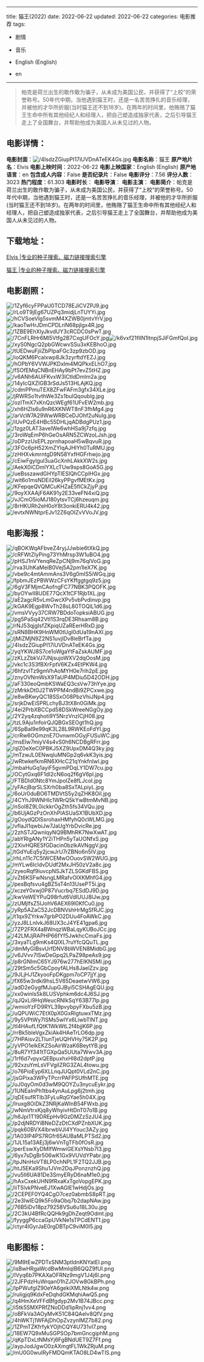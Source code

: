 
---
title: 猫王(2022)
date: 2022-06-22
updated: 2022-06-22
categories: 电影推荐
tags:
- 剧情
- 音乐

- English (English)
- en
---


> 帕克是荷兰出生的敢作敢为骗子，从未成为美国公民，并获得了“上校”的荣誉称号。50年代中期，当他遇到猫王时，还是一名苦苦挣扎的音乐经理，并被他的才华所折服(当时猫王还不到18岁)。在两年的时间里，他贿赂了猫王生命中所有其他经纪人和经理人，把自己塑造成独家代表，之后引导猫王走上了全国舞台，并帮助他成为美国人从未见过的人物。

## **电影详情**：

**电影封面**：<img src="https://image.tmdb.org/t/p/w200/4IsdzZGiupPI17iUVDnATeEK4Gs.jpg" alt="/4IsdzZGiupPI17iUVDnATeEK4Gs.jpg" title="/4IsdzZGiupPI17iUVDnATeEK4Gs.jpg">
**电影名称**：猫王
**原产地片名**：Elvis
**电影上映时间**：2022-06-22
**电影上映国家**：English (English)
**原产地语言**：en
**包含成人内容**：False
**是否纪录片**：False
**电影评分**：7.56
**评分人数**：3023
**热门程度**：61.303
**电影时长**：
**电影导演**：
**电影主演**：
**电影简介**：帕克是荷兰出生的敢作敢为骗子，从未成为美国公民，并获得了“上校”的荣誉称号。50年代中期，当他遇到猫王时，还是一名苦苦挣扎的音乐经理，并被他的才华所折服(当时猫王还不到18岁)。在两年的时间里，他贿赂了猫王生命中所有其他经纪人和经理人，把自己塑造成独家代表，之后引导猫王走上了全国舞台，并帮助他成为美国人从未见过的人物。

## **下载地址**：
[Elvis |专业的种子搜索、磁力链接搜索引擎](https://movie.amd794.com:2083/?search=Elvis&ordering=&mode=match_phrase&page_size=10&page=1)

[猫王 |专业的种子搜索、磁力链接搜索引擎](https://movie.amd794.com:2083/?search=%E7%8C%AB%E7%8E%8B&ordering=&mode=match_phrase&page_size=10&page=1)
 

## **电影剧照**：
<img src="https://image.tmdb.org/t/p/original/1Zyf6cyFPPaU0TCD78EJiCVZPJ9.jpg" alt="/1Zyf6cyFPPaU0TCD78EJiCVZPJ9.jpg" title="/1Zyf6cyFPPaU0TCD78EJiCVZPJ9.jpg"><img src="https://image.tmdb.org/t/p/original/rLo9T9jEg67UZPq3midjLnTUYYi.jpg" alt="/rLo9T9jEg67UZPq3midjLnTUYYi.jpg" title="/rLo9T9jEg67UZPq3midjLnTUYYi.jpg"><img src="https://image.tmdb.org/t/p/original/hCVSoeVlg5svmM4XZWB0jmtvYrV.jpg" alt="/hCVSoeVlg5svmM4XZWB0jmtvYrV.jpg" title="/hCVSoeVlg5svmM4XZWB0jmtvYrV.jpg"><img src="https://image.tmdb.org/t/p/original/kaoTwHrJDmCPDLriN68pjlgx4R.jpg" alt="/kaoTwHrJDmCPDLriN68pjlgx4R.jpg" title="/kaoTwHrJDmCPDLriN68pjlgx4R.jpg"><img src="https://image.tmdb.org/t/p/original/1ZBE9EhXlyJkvdUY3cRCDC0sPwT.jpg" alt="/1ZBE9EhXlyJkvdUY3cRCDC0sPwT.jpg" title="/1ZBE9EhXlyJkvdUY3cRCDC0sPwT.jpg"><img src="https://image.tmdb.org/t/p/original/7CnFLRHr6Ml5Vtfg2B7CxgUFOcY.jpg" alt="/7CnFLRHr6Ml5Vtfg2B7CxgUFOcY.jpg" title="/7CnFLRHr6Ml5Vtfg2B7CxgUFOcY.jpg"><img src="https://image.tmdb.org/t/p/original/k6vxf21flIN1ItnpjSJiFGmfQol.jpg" alt="/k6vxf21flIN1ItnpjSJiFGmfQol.jpg" title="/k6vxf21flIN1ItnpjSJiFGmfQol.jpg"><img src="https://image.tmdb.org/t/p/original/xyS0NgcQ2pbGWcwvSSu3xKEBhoO.jpg" alt="/xyS0NgcQ2pbGWcwvSSu3xKEBhoO.jpg" title="/xyS0NgcQ2pbGWcwvSSu3xKEBhoO.jpg"><img src="https://image.tmdb.org/t/p/original/tUEDwuFjiiZbPIpaFGc3zp9zbOD.jpg" alt="/tUEDwuFjiiZbPIpaFGc3zp9zbOD.jpg" title="/tUEDwuFjiiZbPIpaFGc3zp9zbOD.jpg"><img src="https://image.tmdb.org/t/p/original/ioQKM6Pcalxwp8Jk3zyrftdYEZJ.jpg" alt="/ioQKM6Pcalxwp8Jk3zyrftdYEZJ.jpg" title="/ioQKM6Pcalxwp8Jk3zyrftdYEZJ.jpg"><img src="https://image.tmdb.org/t/p/original/hOPbY6VVWJPKDxIm4MQPkxELhO7.jpg" alt="/hOPbY6VVWJPKDxIm4MQPkxELhO7.jpg" title="/hOPbY6VVWJPKDxIm4MQPkxELhO7.jpg"><img src="https://image.tmdb.org/t/p/original/fSOfEMqCNBnEHAy9bPt7evZ5tHZ.jpg" alt="/fSOfEMqCNBnEHAy9bPt7evZ5tHZ.jpg" title="/fSOfEMqCNBnEHAy9bPt7evZ5tHZ.jpg"><img src="https://image.tmdb.org/t/p/original/v6ANh6AUiFKvxW3lCtIdDmIm2a.jpg" alt="/v6ANh6AUiFKvxW3lCtIdDmIm2a.jpg" title="/v6ANh6AUiFKvxW3lCtIdDmIm2a.jpg"><img src="https://image.tmdb.org/t/p/original/14yIcQXZIGB3rSdJs513HLAjKQ.jpg" alt="/14yIcQXZIGB3rSdJs513HLAjKQ.jpg" title="/14yIcQXZIGB3rSdJs513HLAjKQ.jpg"><img src="https://image.tmdb.org/t/p/original/cdmPPmuTEX8ZFwFAFm3gfx34XLe.jpg" alt="/cdmPPmuTEX8ZFwFAFm3gfx34XLe.jpg" title="/cdmPPmuTEX8ZFwFAFm3gfx34XLe.jpg"><img src="https://image.tmdb.org/t/p/original/jRWRSo1tvthWe3Zs1bulQqoublg.jpg" alt="/jRWRSo1tvthWe3Zs1bulQqoublg.jpg" title="/jRWRSo1tvthWe3Zs1bulQqoublg.jpg"><img src="https://image.tmdb.org/t/p/original/ozITmX7xKnQzcWEgf61UFvEW2mb.jpg" alt="/ozITmX7xKnQzcWEgf61UFvEW2mb.jpg" title="/ozITmX7xKnQzcWEgf61UFvEW2mb.jpg"><img src="https://image.tmdb.org/t/p/original/xh6HZls6u9nR6XKNWT8nF3fhMg4.jpg" alt="/xh6HZls6u9nR6XKNWT8nF3fhMg4.jpg" title="/xh6HZls6u9nR6XKNWT8nF3fhMg4.jpg"><img src="https://image.tmdb.org/t/p/original/arVcW7A29WwWRBCeDJOhf2uNuIg.jpg" alt="/arVcW7A29WwWRBCeDJOhf2uNuIg.jpg" title="/arVcW7A29WwWRBCeDJOhf2uNuIg.jpg"><img src="https://image.tmdb.org/t/p/original/iUvPQzE4HBc55DHLjqADBdgPUz1.jpg" alt="/iUvPQzE4HBc55DHLjqADBdgPUz1.jpg" title="/iUvPQzE4HBc55DHLjqADBdgPUz1.jpg"><img src="https://image.tmdb.org/t/p/original/1zgz0LAT3avelWe6whHSa9j7zfq.jpg" alt="/1zgz0LAT3avelWe6whHSa9j7zfq.jpg" title="/1zgz0LAT3avelWe6whHSa9j7zfq.jpg"><img src="https://image.tmdb.org/t/p/original/3roWqEmP6hGeOsARN5ZCWzoLJsh.jpg" alt="/3roWqEmP6hGeOsARN5ZCWzoLJsh.jpg" title="/3roWqEmP6hGeOsARN5ZCWzoLJsh.jpg"><img src="https://image.tmdb.org/t/p/original/oDPzzUsEPLzprnhapoaH5wBqvuR.jpg" alt="/oDPzzUsEPLzprnhapoaH5wBqvuR.jpg" title="/oDPzzUsEPLzprnhapoaH5wBqvuR.jpg"><img src="https://image.tmdb.org/t/p/original/3FOc6pH52XmZYlqAJHlYh0TuRMU.jpg" alt="/3FOc6pH52XmZYlqAJHlYh0TuRMU.jpg" title="/3FOc6pH52XmZYlqAJHlYh0TuRMU.jpg"><img src="https://image.tmdb.org/t/p/original/zHHXvkmrntgD9N58YxfHGFrhwjo.jpg" alt="/zHHXvkmrntgD9N58YxfHGFrhwjo.jpg" title="/zHHXvkmrntgD9N58YxfHGFrhwjo.jpg"><img src="https://image.tmdb.org/t/p/original/cEiwFgylgul3uaGcXnhLAkkXW2s.jpg" alt="/cEiwFgylgul3uaGcXnhLAkkXW2s.jpg" title="/cEiwFgylgul3uaGcXnhLAkkXW2s.jpg"><img src="https://image.tmdb.org/t/p/original/AekX0iCDmlYXLcTUw9xps8GoA5G.jpg" alt="/AekX0iCDmlYXLcTUw9xps8GoA5G.jpg" title="/AekX0iCDmlYXLcTUw9xps8GoA5G.jpg"><img src="https://image.tmdb.org/t/p/original/ueBsszawdGHYpTlESIQhCCplHGx.jpg" alt="/ueBsszawdGHYpTlESIQhCCplHGx.jpg" title="/ueBsszawdGHYpTlESIQhCCplHGx.jpg"><img src="https://image.tmdb.org/t/p/original/wit6o1msNDEiI26kyPPgvfMEtKx.jpg" alt="/wit6o1msNDEiI26kyPPgvfMEtKx.jpg" title="/wit6o1msNDEiI26kyPPgvfMEtKx.jpg"><img src="https://image.tmdb.org/t/p/original/KFepqeQVQMCuKHZaE5flCkZjyP.jpg" alt="/KFepqeQVQMCuKHZaE5flCkZjyP.jpg" title="/KFepqeQVQMCuKHZaE5flCkZjyP.jpg"><img src="https://image.tmdb.org/t/p/original/9oyXXAAjF6AK91y2E33veFN4xiQ.jpg" alt="/9oyXXAAjF6AK91y2E33veFN4xiQ.jpg" title="/9oyXXAAjF6AK91y2E33veFN4xiQ.jpg"><img src="https://image.tmdb.org/t/p/original/vJCmO5ioMJ180ytsvTCj6hzeuqm.jpg" alt="/vJCmO5ioMJ180ytsvTCj6hzeuqm.jpg" title="/vJCmO5ioMJ180ytsvTCj6hzeuqm.jpg"><img src="https://image.tmdb.org/t/p/original/8rHKURh2eH0oY8t3onkiERU4k42.jpg" alt="/8rHKURh2eH0oY8t3onkiERU4k42.jpg" title="/8rHKURh2eH0oY8t3onkiERU4k42.jpg"><img src="https://image.tmdb.org/t/p/original/evtxNWNtprEJv12Z6qOIZvVVoJV.jpg" alt="/evtxNWNtprEJv12Z6qOIZvVVoJV.jpg" title="/evtxNWNtprEJv12Z6qOIZvVVoJV.jpg">

## **电影海报**：
<img src="https://image.tmdb.org/t/p/original/qBOKWqAFbveZ4ryjJJwbie6tXkQ.jpg" alt="/qBOKWqAFbveZ4ryjJJwbie6tXkQ.jpg" title="/qBOKWqAFbveZ4ryjJJwbie6tXkQ.jpg"><img src="https://image.tmdb.org/t/p/original/cRFWtZIyPing73YhMrsp3W1uBO4.jpg" alt="/cRFWtZIyPing73YhMrsp3W1uBO4.jpg" title="/cRFWtZIyPing73YhMrsp3W1uBO4.jpg"><img src="https://image.tmdb.org/t/p/original/pHSJ1nVYenqReZpCNj9m76qlVoG.jpg" alt="/pHSJ1nVYenqReZpCNj9m76qlVoG.jpg" title="/pHSJ1nVYenqReZpCNj9m76qlVoG.jpg"><img src="https://image.tmdb.org/t/p/original/rva3UhKaMeiB0Vej5A2pm1leX7K.jpg" alt="/rva3UhKaMeiB0Vej5A2pm1leX7K.jpg" title="/rva3UhKaMeiB0Vej5A2pm1leX7K.jpg"><img src="https://image.tmdb.org/t/p/original/vbe9c4mtAmmAns3V6g0mIS5iWGq.jpg" alt="/vbe9c4mtAmmAns3V6g0mIS5iWGq.jpg" title="/vbe9c4mtAmmAns3V6g0mIS5iWGq.jpg"><img src="https://image.tmdb.org/t/p/original/fpbmJEzPBWWzCFsYKffggtgq9z5.jpg" alt="/fpbmJEzPBWWzCFsYKffggtgq9z5.jpg" title="/fpbmJEzPBWWzCFsYKffggtgq9z5.jpg"><img src="https://image.tmdb.org/t/p/original/6gV3FMjmCAofngFC77NBK3PQOFK.jpg" alt="/6gV3FMjmCAofngFC77NBK3PQOFK.jpg" title="/6gV3FMjmCAofngFC77NBK3PQOFK.jpg"><img src="https://image.tmdb.org/t/p/original/byOYwII8UDE77QcX1tCF1Rjb1XL.jpg" alt="/byOYwII8UDE77QcX1tCF1Rjb1XL.jpg" title="/byOYwII8UDE77QcX1tCF1Rjb1XL.jpg"><img src="https://image.tmdb.org/t/p/original/aE2agcR5vLmGwcXPv5vbPvdinvp.jpg" alt="/aE2agcR5vLmGwcXPv5vbPvdinvp.jpg" title="/aE2agcR5vLmGwcXPv5vbPvdinvp.jpg"><img src="https://image.tmdb.org/t/p/original/kGAK9Egp8WvTh28sL80TOQlL1d6.jpg" alt="/kGAK9Egp8WvTh28sL80TOQlL1d6.jpg" title="/kGAK9Egp8WvTh28sL80TOQlL1d6.jpg"><img src="https://image.tmdb.org/t/p/original/vmsVVyy37CRW7BDdoTopksiABUG.jpg" alt="/vmsVVyy37CRW7BDdoTopksiABUG.jpg" title="/vmsVVyy37CRW7BDdoTopksiABUG.jpg"><img src="https://image.tmdb.org/t/p/original/pg5PaSq42VtI1S3rqDE3Rhsam8B.jpg" alt="/pg5PaSq42VtI1S3rqDE3Rhsam8B.jpg" title="/pg5PaSq42VtI1S3rqDE3Rhsam8B.jpg"><img src="https://image.tmdb.org/t/p/original/rNJ53qjgIsfZKpiqUZaREerHRxD.jpg" alt="/rNJ53qjgIsfZKpiqUZaREerHRxD.jpg" title="/rNJ53qjgIsfZKpiqUZaREerHRxD.jpg"><img src="https://image.tmdb.org/t/p/original/sRN8BHK9HnWM0tUgI0dUa19nAXl.jpg" alt="/sRN8BHK9HnWM0tUgI0dUa19nAXl.jpg" title="/sRN8BHK9HnWM0tUgI0dUa19nAXl.jpg"><img src="https://image.tmdb.org/t/p/original/jMiZMjN9Z2NS1uvjIDv8IeBrfTa.jpg" alt="/jMiZMjN9Z2NS1uvjIDv8IeBrfTa.jpg" title="/jMiZMjN9Z2NS1uvjIDv8IeBrfTa.jpg"><img src="https://image.tmdb.org/t/p/original/4IsdzZGiupPI17iUVDnATeEK4Gs.jpg" alt="/4IsdzZGiupPI17iUVDnATeEK4Gs.jpg" title="/4IsdzZGiupPI17iUVDnATeEK4Gs.jpg"><img src="https://image.tmdb.org/t/p/original/yqYKWJ8S7ce1oWgaYtFaZskAUMF.jpg" alt="/yqYKWJ8S7ce1oWgaYtFaZskAUMF.jpg" title="/yqYKWJ8S7ce1oWgaYtFaZskAUMF.jpg"><img src="https://image.tmdb.org/t/p/original/zKLzZbkVJ7JNjsujoWXV2dqOosM.jpg" alt="/zKLzZbkVJ7JNjsujoWXV2dqOosM.jpg" title="/zKLzZbkVJ7JNjsujoWXV2dqOosM.jpg"><img src="https://image.tmdb.org/t/p/original/vkc1c3S3fBXrFptV6KZx4EtPKW4.jpg" alt="/vkc1c3S3fBXrFptV6KZx4EtPKW4.jpg" title="/vkc1c3S3fBXrFptV6KZx4EtPKW4.jpg"><img src="https://image.tmdb.org/t/p/original/6hfzvlTz9gmVhAoMYH0e7rih2pE.jpg" alt="/6hfzvlTz9gmVhAoMYH0e7rih2pE.jpg" title="/6hfzvlTz9gmVhAoMYH0e7rih2pE.jpg"><img src="https://image.tmdb.org/t/p/original/znyOVNmWsX9TaUP4MDiu5D42ODH.jpg" alt="/znyOVNmWsX9TaUP4MDiu5D42ODH.jpg" title="/znyOVNmWsX9TaUP4MDiu5D42ODH.jpg"><img src="https://image.tmdb.org/t/p/original/aF330eoQmbKSWaEQ3csVw73hYye.jpg" alt="/aF330eoQmbKSWaEQ3csVw73hYye.jpg" title="/aF330eoQmbKSWaEQ3csVw73hYye.jpg"><img src="https://image.tmdb.org/t/p/original/zMrkkDt0J2TWPPM4ndBi9ZPCxwe.jpg" alt="/zMrkkDt0J2TWPPM4ndBi9ZPCxwe.jpg" title="/zMrkkDt0J2TWPPM4ndBi9ZPCxwe.jpg"><img src="https://image.tmdb.org/t/p/original/e8wBKwyQC18SSxO08PbzVhiJNp4.jpg" alt="/e8wBKwyQC18SSxO08PbzVhiJNp4.jpg" title="/e8wBKwyQC18SSxO08PbzVhiJNp4.jpg"><img src="https://image.tmdb.org/t/p/original/srjkDwEiSPRLchyBJ3tX8n0GiMk.jpg" alt="/srjkDwEiSPRLchyBJ3tX8n0GiMk.jpg" title="/srjkDwEiSPRLchyBJ3tX8n0GiMk.jpg"><img src="https://image.tmdb.org/t/p/original/4ei2PrbXBCCpd58DSkWreeNGgOy.jpg" alt="/4ei2PrbXBCCpd58DSkWreeNGgOy.jpg" title="/4ei2PrbXBCCpd58DSkWreeNGgOy.jpg"><img src="https://image.tmdb.org/t/p/original/2Y2yq4zqhoti9Y5NrzVnzlCjH08.jpg" alt="/2Y2yq4zqhoti9Y5NrzVnzlCjH08.jpg" title="/2Y2yq4zqhoti9Y5NrzVnzlCjH08.jpg"><img src="https://image.tmdb.org/t/p/original/tzL9Aju1nfoirQJQBGxSEOgt1hQ.jpg" alt="/tzL9Aju1nfoirQJQBGxSEOgt1hQ.jpg" title="/tzL9Aju1nfoirQJQBGxSEOgt1hQ.jpg"><img src="https://image.tmdb.org/t/p/original/6SpBaI9e99qK3L28L9RWKEoFdYI.jpg" alt="/6SpBaI9e99qK3L28L9RWKEoFdYI.jpg" title="/6SpBaI9e99qK3L28L9RWKEoFdYI.jpg"><img src="https://image.tmdb.org/t/p/original/crRw6OGmznE7OvnwmOGyjFUSuWC.jpg" alt="/crRw6OGmznE7OvnwmOGyjFUSuWC.jpg" title="/crRw6OGmznE7OvnwmOGyjFUSuWC.jpg"><img src="https://image.tmdb.org/t/p/original/msElw7miyV4s4vS0h6NCDBgRFrr.jpg" alt="/msElw7miyV4s4vS0h6NCDBgRFrr.jpg" title="/msElw7miyV4s4vS0h6NCDBgRFrr.jpg"><img src="https://image.tmdb.org/t/p/original/qlZ0eXeC0PBKJ5XZ9UpxDM4Q3ky.jpg" alt="/qlZ0eXeC0PBKJ5XZ9UpxDM4Q3ky.jpg" title="/qlZ0eXeC0PBKJ5XZ9UpxDM4Q3ky.jpg"><img src="https://image.tmdb.org/t/p/original/mTzwJL0ENwqIuMNGp2q6vkK3yis.jpg" alt="/mTzwJL0ENwqIuMNGp2q6vkK3yis.jpg" title="/mTzwJL0ENwqIuMNGp2q6vkK3yis.jpg"><img src="https://image.tmdb.org/t/p/original/wRtwkefkmRN6XHcC21qYnkfnIwl.jpg" alt="/wRtwkefkmRN6XHcC21qYnkfnIwl.jpg" title="/wRtwkefkmRN6XHcC21qYnkfnIwl.jpg"><img src="https://image.tmdb.org/t/p/original/mbaHuGq1ayiF5gvmPDqLY1DW7cu.jpg" alt="/mbaHuGq1ayiF5gvmPDqLY1DW7cu.jpg" title="/mbaHuGq1ayiF5gvmPDqLY1DW7cu.jpg"><img src="https://image.tmdb.org/t/p/original/OCytGxq6F1dI2cN6oq2f6gV6pl.jpg" alt="/OCytGxq6F1dI2cN6oq2f6gV6pl.jpg" title="/OCytGxq6F1dI2cN6oq2f6gV6pl.jpg"><img src="https://image.tmdb.org/t/p/original/FTBDId0Ntc8YmJpolZe8fLJcoI.jpg" alt="/FTBDId0Ntc8YmJpolZe8fLJcoI.jpg" title="/FTBDId0Ntc8YmJpolZe8fLJcoI.jpg"><img src="https://image.tmdb.org/t/p/original/yFAcjBqrSLSXrh0ba8SxTALpiyL.jpg" alt="/yFAcjBqrSLSXrh0ba8SxTALpiyL.jpg" title="/yFAcjBqrSLSXrh0ba8SxTALpiyL.jpg"><img src="https://image.tmdb.org/t/p/original/6oUr0duBO6TMDVtS5y2qZHK8OiI.jpg" alt="/6oUr0duBO6TMDVtS5y2qZHK8OiI.jpg" title="/6oUr0duBO6TMDVtS5y2qZHK8OiI.jpg"><img src="https://image.tmdb.org/t/p/original/4CYhJ9WNHIc1WRrQ5kYwBtmMvNB.jpg" alt="/4CYhJ9WNHIc1WRrQ5kYwBtmMvNB.jpg" title="/4CYhJ9WNHIc1WRrQ5kYwBtmMvNB.jpg"><img src="https://image.tmdb.org/t/p/original/nSoI8Z9L0ickkrOgZth5fs34VQu.jpg" alt="/nSoI8Z9L0ickkrOgZth5fs34VQu.jpg" title="/nSoI8Z9L0ickkrOgZth5fs34VQu.jpg"><img src="https://image.tmdb.org/t/p/original/b6UjAGzPzOnXhPIASUaSX1BUbXD.jpg" alt="/b6UjAGzPzOnXhPIASUaSX1BUbXD.jpg" title="/b6UjAGzPzOnXhPIASUaSX1BUbXD.jpg"><img src="https://image.tmdb.org/t/p/original/gOoydQDlSsrohaxHMfyhQ0cWLMG.jpg" alt="/gOoydQDlSsrohaxHMfyhQ0cWLMG.jpg" title="/gOoydQDlSsrohaxHMfyhQ0cWLMG.jpg"><img src="https://image.tmdb.org/t/p/original/vflaJI1qwbiJw7JaUgYrbDvicRe.jpg" alt="/vflaJI1qwbiJw7JaUgYrbDvicRe.jpg" title="/vflaJI1qwbiJw7JaUgYrbDvicRe.jpg"><img src="https://image.tmdb.org/t/p/original/2zhSTJQwnlqyNQ9BMhRK7NwXwAT.jpg" alt="/2zhSTJQwnlqyNQ9BMhRK7NwXwAT.jpg" title="/2zhSTJQwnlqyNQ9BMhRK7NwXwAT.jpg"><img src="https://image.tmdb.org/t/p/original/abYRlgANy1Y2iTHPn5yTaUONfxS.jpg" alt="/abYRlgANy1Y2iTHPn5yTaUONfxS.jpg" title="/abYRlgANy1Y2iTHPn5yTaUONfxS.jpg"><img src="https://image.tmdb.org/t/p/original/2XivHQRESfGDacin0bzlkAVNggV.jpg" alt="/2XivHQRESfGDacin0bzlkAVNggV.jpg" title="/2XivHQRESfGDacin0bzlkAVNggV.jpg"><img src="https://image.tmdb.org/t/p/original/tGdYuEq5y2jcwJrU7rZBNo6n5IV.jpg" alt="/tGdYuEq5y2jcwJrU7rZBNo6n5IV.jpg" title="/tGdYuEq5y2jcwJrU7rZBNo6n5IV.jpg"><img src="https://image.tmdb.org/t/p/original/rhLn11c7C5lWCEMwOOuovSW2WUG.jpg" alt="/rhLn11c7C5lWCEMwOOuovSW2WUG.jpg" title="/rhLn11c7C5lWCEMwOOuovSW2WUG.jpg"><img src="https://image.tmdb.org/t/p/original/mYLw6IcIdvDUdf2MxJH50zV2a8c.jpg" alt="/mYLw6IcIdvDUdf2MxJH50zV2a8c.jpg" title="/mYLw6IcIdvDUdf2MxJH50zV2a8c.jpg"><img src="https://image.tmdb.org/t/p/original/zyeoRqf9iuvcpNSJkTZLSGKdFBS.jpg" alt="/zyeoRqf9iuvcpNSJkTZLSGKdFBS.jpg" title="/zyeoRqf9iuvcpNSJkTZLSGKdFBS.jpg"><img src="https://image.tmdb.org/t/p/original/vZt6KSFwNsngLMRafvOIXKMhfG4.jpg" alt="/vZt6KSFwNsngLMRafvOIXKMhfG4.jpg" title="/vZt6KSFwNsngLMRafvOIXKMhfG4.jpg"><img src="https://image.tmdb.org/t/p/original/pesBqfsvu4gBZ5sT4n13UsePT5i.jpg" alt="/pesBqfsvu4gBZ5sT4n13UsePT5i.jpg" title="/pesBqfsvu4gBZ5sT4n13UsePT5i.jpg"><img src="https://image.tmdb.org/t/p/original/xczeY0xwj0P87Vucrbq7ESdDJ9D.jpg" alt="/xczeY0xwj0P87Vucrbq7ESdDJ9D.jpg" title="/xczeY0xwj0P87Vucrbq7ESdDJ9D.jpg"><img src="https://image.tmdb.org/t/p/original/kwVeWEYPuQ98rfut6VdIUUJ8IJw.jpg" alt="/kwVeWEYPuQ98rfut6VdIUUJ8IJw.jpg" title="/kwVeWEYPuQ98rfut6VdIUUJ8IJw.jpg"><img src="https://image.tmdb.org/t/p/original/zUMjlfsZ5IJohV6AEX69l0KfCu0.jpg" alt="/zUMjlfsZ5IJohV6AEX69l0KfCu0.jpg" title="/zUMjlfsZ5IJohV6AEX69l0KfCu0.jpg"><img src="https://image.tmdb.org/t/p/original/yRp5AZaC52JcDBNVshHrMgSfRJC.jpg" alt="/yRp5AZaC52JcDBNVshHrMgSfRJC.jpg" title="/yRp5AZaC52JcDBNVshHrMgSfRJC.jpg"><img src="https://image.tmdb.org/t/p/original/t1qx9ZYrkw7grbPO2DUu4FoAWkC.jpg" alt="/t1qx9ZYrkw7grbPO2DUu4FoAWkC.jpg" title="/t1qx9ZYrkw7grbPO2DUu4FoAWkC.jpg"><img src="https://image.tmdb.org/t/p/original/yzJ8LLnlvkJ68UX3cJ4YE41gpa6.jpg" alt="/yzJ8LLnlvkJ68UX3cJ4YE41gpa6.jpg" title="/yzJ8LLnlvkJ68UX3cJ4YE41gpa6.jpg"><img src="https://image.tmdb.org/t/p/original/7ZP2FRX4aBWnqzWBaLqyKUBoJCc.jpg" alt="/7ZP2FRX4aBWnqzWBaLqyKUBoJCc.jpg" title="/7ZP2FRX4aBWnqzWBaLqyKUBoJCc.jpg"><img src="https://image.tmdb.org/t/p/original/42LMJjRAPHP66fYf5JwkhcCmaFs.jpg" alt="/42LMJjRAPHP66fYf5JwkhcCmaFs.jpg" title="/42LMJjRAPHP66fYf5JwkhcCmaFs.jpg"><img src="https://image.tmdb.org/t/p/original/3xyaTLg9mKs4QlXL7ruYfcQQuTL.jpg" alt="/3xyaTLg9mKs4QlXL7ruYfcQQuTL.jpg" title="/3xyaTLg9mKs4QlXL7ruYfcQQuTL.jpg"><img src="https://image.tmdb.org/t/p/original/dmMyGIBsvUrfDNV8bWVEN8MidbG.jpg" alt="/dmMyGIBsvUrfDNV8bWVEN8MidbG.jpg" title="/dmMyGIBsvUrfDNV8bWVEN8MidbG.jpg"><img src="https://image.tmdb.org/t/p/original/v6JVvv7ISwDeGpq2LPaZ98peAs9.jpg" alt="/v6JVvv7ISwDeGpq2LPaZ98peAs9.jpg" title="/v6JVvv7ISwDeGpq2LPaZ98peAs9.jpg"><img src="https://image.tmdb.org/t/p/original/p8rGNImC65YJ976w277hEIKNSMI.jpg" alt="/p8rGNImC65YJ976w277hEIKNSMI.jpg" title="/p8rGNImC65YJ976w277hEIKNSMI.jpg"><img src="https://image.tmdb.org/t/p/original/29tSm5c5GbCpoyfALHs8JaelZzv.jpg" alt="/29tSm5c5GbCpoyfALHs8JaelZzv.jpg" title="/29tSm5c5GbCpoyfALHs8JaelZzv.jpg"><img src="https://image.tmdb.org/t/p/original/9JLjHJ1ZkyooFpDKgpm7oCP7jjY.jpg" alt="/9JLjHJ1ZkyooFpDKgpm7oCP7jjY.jpg" title="/9JLjHJ1ZkyooFpDKgpm7oCP7jjY.jpg"><img src="https://image.tmdb.org/t/p/original/fX65w3rdki9hsL5V65DeaetwVW6.jpg" alt="/fX65w3rdki9hsL5V65DeaetwVW6.jpg" title="/fX65w3rdki9hsL5V65DeaetwVW6.jpg"><img src="https://image.tmdb.org/t/p/original/adD2eGygfMJupGJByi5CSHAgEQU.jpg" alt="/adD2eGygfMJupGJByi5CSHAgEQU.jpg" title="/adD2eGygfMJupGJByi5CSHAgEQU.jpg"><img src="https://image.tmdb.org/t/p/original/xx0winlsSk8LUSVphkm6dc4J6SJ.jpg" alt="/xx0winlsSk8LUSVphkm6dc4J6SJ.jpg" title="/xx0winlsSk8LUSVphkm6dc4J6SJ.jpg"><img src="https://image.tmdb.org/t/p/original/qJQxLi9HqWeucRNIkSqY63B77Ip.jpg" alt="/qJQxLi9HqWeucRNIkSqY63B77Ip.jpg" title="/qJQxLi9HqWeucRNIkSqY63B77Ip.jpg"><img src="https://image.tmdb.org/t/p/original/wmioYzFD9RYL39pvybpyFXbu5zB.jpg" alt="/wmioYzFD9RYL39pvybpyFXbu5zB.jpg" title="/wmioYzFD9RYL39pvybpyFXbu5zB.jpg"><img src="https://image.tmdb.org/t/p/original/uQPUWiC7EtX0pX0GxRIgtuwxTMz.jpg" alt="/uQPUWiC7EtX0pX0GxRIgtuwxTMz.jpg" title="/uQPUWiC7EtX0pX0GxRIgtuwxTMz.jpg"><img src="https://image.tmdb.org/t/p/original/9y5VPtWy7lSMs5wIYx6LiwbTlNT.jpg" alt="/9y5VPtWy7lSMs5wIYx6LiwbTlNT.jpg" title="/9y5VPtWy7lSMs5wIYx6LiwbTlNT.jpg"><img src="https://image.tmdb.org/t/p/original/tI4HAufLfQtK1WkWtL2f4bjjK6P.jpg" alt="/tI4HAufLfQtK1WkWtL2f4bjjK6P.jpg" title="/tI4HAufLfQtK1WkWtL2f4bjjK6P.jpg"><img src="https://image.tmdb.org/t/p/original/rrBk5bleVgxZkiAk4HAeTrLO6dp.jpg" alt="/rrBk5bleVgxZkiAk4HAeTrLO6dp.jpg" title="/rrBk5bleVgxZkiAk4HAeTrLO6dp.jpg"><img src="https://image.tmdb.org/t/p/original/7HPAisv2LTlunTjeUQHVHy75K2P.jpg" alt="/7HPAisv2LTlunTjeUQHVHy75K2P.jpg" title="/7HPAisv2LTlunTjeUQHVHy75K2P.jpg"><img src="https://image.tmdb.org/t/p/original/yVPO1elkEKZSoAirWzaK6BeytYB.jpg" alt="/yVPO1elkEKZSoAirWzaK6BeytYB.jpg" title="/yVPO1elkEKZSoAirWzaK6BeytYB.jpg"><img src="https://image.tmdb.org/t/p/original/8uR7Yf341tTGXpQa5UUta7Wwv3A.jpg" alt="/8uR7Yf341tTGXpQa5UUta7Wwv3A.jpg" title="/8uR7Yf341tTGXpQa5UUta7Wwv3A.jpg"><img src="https://image.tmdb.org/t/p/original/1rf6d7vpyxQEBpuxhxHI8d2dptP.jpg" alt="/1rf6d7vpyxQEBpuxhxHI8d2dptP.jpg" title="/1rf6d7vpyxQEBpuxhxHI8d2dptP.jpg"><img src="https://image.tmdb.org/t/p/original/92xzuYmLsVFVgiIZRG3ZAL4towu.jpg" alt="/92xzuYmLsVFVgiIZRG3ZAL4towu.jpg" title="/92xzuYmLsVFVgiIZRG3ZAL4towu.jpg"><img src="https://image.tmdb.org/t/p/original/o76PioEyp6XLLnqJUQpt0VLd2nC.jpg" alt="/o76PioEyp6XLLnqJUQpt0VLd2nC.jpg" title="/o76PioEyp6XLLnqJUQpt0VLd2nC.jpg"><img src="https://image.tmdb.org/t/p/original/jsGPixa3WPyTPcrrPAFPSUfhMTE.jpg" alt="/jsGPixa3WPyTPcrrPAFPSUfhMTE.jpg" title="/jsGPixa3WPyTPcrrPAFPSUfhMTE.jpg"><img src="https://image.tmdb.org/t/p/original/uJ0qyOm0d3wM9QOYZu3nycuEykr.jpg" alt="/uJ0qyOm0d3wM9QOYZu3nycuEykr.jpg" title="/uJ0qyOm0d3wM9QOYZu3nycuEykr.jpg"><img src="https://image.tmdb.org/t/p/original/1UNEaInPh1tbs4ynAuLpg6j2tmh.jpg" alt="/1UNEaInPh1tbs4ynAuLpg6j2tmh.jpg" title="/1UNEaInPh1tbs4ynAuLpg6j2tmh.jpg"><img src="https://image.tmdb.org/t/p/original/qDEsufRTIb3FyLuRqGYae5h04X.jpg" alt="/qDEsufRTIb3FyLuRqGYae5h04X.jpg" title="/qDEsufRTIb3FyLuRqGYae5h04X.jpg"><img src="https://image.tmdb.org/t/p/original/lruxg8OiDkZ3NRjKaWInB54FWxb.jpg" alt="/lruxg8OiDkZ3NRjKaWInB54FWxb.jpg" title="/lruxg8OiDkZ3NRjKaWInB54FWxb.jpg"><img src="https://image.tmdb.org/t/p/original/wNmVtrxKjq8yWhyivHtDnT07o1B.jpg" alt="/wNmVtrxKjq8yWhyivHtDnT07o1B.jpg" title="/wNmVtrxKjq8yWhyivHtDnT07o1B.jpg"><img src="https://image.tmdb.org/t/p/original/h6Jpi1T19DREpHv9GzDMZzSzJU4.jpg" alt="/h6Jpi1T19DREpHv9GzDMZzSzJU4.jpg" title="/h6Jpi1T19DREpHv9GzDMZzSzJU4.jpg"><img src="https://image.tmdb.org/t/p/original/p2djNRDYiBNeDZzDtCXdPZnbXUK.jpg" alt="/p2djNRDYiBNeDZzDtCXdPZnbXUK.jpg" title="/p2djNRDYiBNeDZzDtCXdPZnbXUK.jpg"><img src="https://image.tmdb.org/t/p/original/pqk60BVX4IbrwbVJl4YYouc3AZy.jpg" alt="/pqk60BVX4IbrwbVJl4YYouc3AZy.jpg" title="/pqk60BVX4IbrwbVJl4YYouc3AZy.jpg"><img src="https://image.tmdb.org/t/p/original/1A03IP4PS7RGfr65AUBaMLPTSd2.jpg" alt="/1A03IP4PS7RGfr65AUBaMLPTSd2.jpg" title="/1A03IP4PS7RGfr65AUBaMLPTSd2.jpg"><img src="https://image.tmdb.org/t/p/original/1JL15a13AEj3j6wVnTgTFb0fOsR.jpg" alt="/1JL15a13AEj3j6wVnTgTFb0fOsR.jpg" title="/1JL15a13AEj3j6wVnTgTFb0fOsR.jpg"><img src="https://image.tmdb.org/t/p/original/perEswXyDMIfWmwiGEXsYNsb7I3.jpg" alt="/perEswXyDMIfWmwiGEXsYNsb7I3.jpg" title="/perEswXyDMIfWmwiGEXsYNsb7I3.jpg"><img src="https://image.tmdb.org/t/p/original/6yx7sDgBr506wK1Gx9VUVdYPabr.jpg" alt="/6yx7sDgBr506wK1Gx9VUVdYPabr.jpg" title="/6yx7sDgBr506wK1Gx9VUVdYPabr.jpg"><img src="https://image.tmdb.org/t/p/original/tpJNnHoVT8LP0chNPL1F2TQ2JJB.jpg" alt="/tpJNnHoVT8LP0chNPL1F2TQ2JJB.jpg" title="/tpJNnHoVT8LP0chNPL1F2TQ2JJB.jpg"><img src="https://image.tmdb.org/t/p/original/htJ5EKa9Shu1JVm2DqJPonznzhQ.jpg" alt="/htJ5EKa9Shu1JVm2DqJPonznzhQ.jpg" title="/htJ5EKa9Shu1JVm2DqJPonznzhQ.jpg"><img src="https://image.tmdb.org/t/p/original/vu5Il6UA81De3SmyERyD6naM1e0.jpg" alt="/vu5Il6UA81De3SmyERyD6naM1e0.jpg" title="/vu5Il6UA81De3SmyERyD6naM1e0.jpg"><img src="https://image.tmdb.org/t/p/original/hAxCxekUHN9fRxaKxTgoVopgEPK.jpg" alt="/hAxCxekUHN9fRxaKxTgoVopgEPK.jpg" title="/hAxCxekUHN9fRxaKxTgoVopgEPK.jpg"><img src="https://image.tmdb.org/t/p/original/iiT5lvkPNveEJ1XwAGIE1wHdjOs.jpg" alt="/iiT5lvkPNveEJ1XwAGIE1wHdjOs.jpg" title="/iiT5lvkPNveEJ1XwAGIE1wHdjOs.jpg"><img src="https://image.tmdb.org/t/p/original/2CEPEF0YQ4CgO7cez0abmbS8pRT.jpg" alt="/2CEPEF0YQ4CgO7cez0abmbS8pRT.jpg" title="/2CEPEF0YQ4CgO7cez0abmbS8pRT.jpg"><img src="https://image.tmdb.org/t/p/original/2e3IwIEQ9k5Fo9aObq7b2dapNAw.jpg" alt="/2e3IwIEQ9k5Fo9aObq7b2dapNAw.jpg" title="/2e3IwIEQ9k5Fo9aObq7b2dapNAw.jpg"><img src="https://image.tmdb.org/t/p/original/76B5iDv18pz79258VSu6u18L30u.jpg" alt="/76B5iDv18pz79258VSu6u18L30u.jpg" title="/76B5iDv18pz79258VSu6u18L30u.jpg"><img src="https://image.tmdb.org/t/p/original/2C3kU4BfRcQQHk9gDhZeqt9Odmt.jpg" alt="/2C3kU4BfRcQQHk9gDhZeqt9Odmt.jpg" title="/2C3kU4BfRcQQHk9gDhZeqt9Odmt.jpg"><img src="https://image.tmdb.org/t/p/original/fyyggP6ccaGpUVkNe1sTPCdENT1.jpg" alt="/fyyggP6ccaGpUVkNe1sTPCdENT1.jpg" title="/fyyggP6ccaGpUVkNe1sTPCdENT1.jpg"><img src="https://image.tmdb.org/t/p/original/ctyr4IGyrJaE0rgDBTpC9viM0I5.jpg" alt="/ctyr4IGyrJaE0rgDBTpC9viM0I5.jpg" title="/ctyr4IGyrJaE0rgDBTpC9viM0I5.jpg">

## **电影图标**：
<img src="https://image.tmdb.org/t/p/original/9M9tEwZPDTxSNM3ptldnKNYatEI.png" alt="/9M9tEwZPDTxSNM3ptldnKNYatEI.png" title="/9M9tEwZPDTxSNM3ptldnKNYatEI.png"><img src="https://image.tmdb.org/t/p/original/isBwHRgaWcdBwMmlqlB6QQZ9fUI.png" alt="/isBwHRgaWcdBwMmlqlB6QQZ9fUI.png" title="/isBwHRgaWcdBwMmlqlB6QQZ9fUI.png"><img src="https://image.tmdb.org/t/p/original/lVyq6b7PKAXaOFRNz9mgV1J4j6l.png" alt="/lVyq6b7PKAXaOFRNz9mgV1J4j6l.png" title="/lVyq6b7PKAXaOFRNz9mgV1J4j6l.png"><img src="https://image.tmdb.org/t/p/original/2JFPdzHuWrqan01hZJOVw8GkBPh.png" alt="/2JFPdzHuWrqan01hZJOVw8GkBPh.png" title="/2JFPdzHuWrqan01hZJOVw8GkBPh.png"><img src="https://image.tmdb.org/t/p/original/lpPWufgIZ90eYA6gekiXMLNtk4w.png" alt="/lpPWufgIZ90eYA6gekiXMLNtk4w.png" title="/lpPWufgIZ90eYA6gekiXMLNtk4w.png"><img src="https://image.tmdb.org/t/p/original/ruIigjq9KdxFeDqhdGKMqhiAwQ5.png" alt="/ruIigjq9KdxFeDqhdGKMqhiAwQ5.png" title="/ruIigjq9KdxFeDqhdGKMqhiAwQ5.png"><img src="https://image.tmdb.org/t/p/original/q4HmXeVFFdBfgdyp2Mv1B74JBcc.png" alt="/q4HmXeVFFdBfgdyp2Mv1B74JBcc.png" title="/q4HmXeVFFdBfgdyp2Mv1B74JBcc.png"><img src="https://image.tmdb.org/t/p/original/i5tk5SMXPRfZNoDDd1ipRnj1vv4.png" alt="/i5tk5SMXPRfZNoDDd1ipRnj1vv4.png" title="/i5tk5SMXPRfZNoDDd1ipRnj1vv4.png"><img src="https://image.tmdb.org/t/p/original/oBFkVa3AOyMvK51C84QAelv8QfV.png" alt="/oBFkVa3AOyMvK51C84QAelv8QfV.png" title="/oBFkVa3AOyMvK51C84QAelv8QfV.png"><img src="https://image.tmdb.org/t/p/original/4hWKTj1WFAjDhOpZvzynlMZ7b82.png" alt="/4hWKTj1WFAjDhOpZvzynlMZ7b82.png" title="/4hWKTj1WFAjDhOpZvzynlMZ7b82.png"><img src="https://image.tmdb.org/t/p/original/1ZPmTZKfrfykYOjhCQY4U731vI7.png" alt="/1ZPmTZKfrfykYOjhCQY4U731vI7.png" title="/1ZPmTZKfrfykYOjhCQY4U731vI7.png"><img src="https://image.tmdb.org/t/p/original/18EW7Q9xMuSGPSOp7bmGncgiphM.png" alt="/18EW7Q9xMuSGPSOp7bmGncgiphM.png" title="/18EW7Q9xMuSGPSOp7bmGncgiphM.png"><img src="https://image.tmdb.org/t/p/original/qKpTDxLtNMsYj6FgBNdUET9Z7Ff.png" alt="/qKpTDxLtNMsYj6FgBNdUET9Z7Ff.png" title="/qKpTDxLtNMsYj6FgBNdUET9Z7Ff.png"><img src="https://image.tmdb.org/t/p/original/aypJodJgwO0zAXmgtFL1WkZRjuM.png" alt="/aypJodJgwO0zAXmgtFL1WkZRjuM.png" title="/aypJodJgwO0zAXmgtFL1WkZRjuM.png"><img src="https://image.tmdb.org/t/p/original/mU0G0wuIRyFMDQmKTAO8LD4wTlS.png" alt="/mU0G0wuIRyFMDQmKTAO8LD4wTlS.png" title="/mU0G0wuIRyFMDQmKTAO8LD4wTlS.png">
